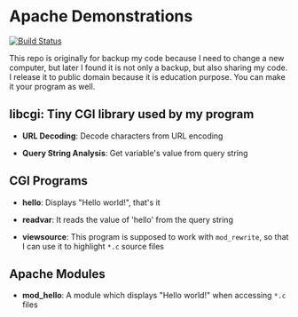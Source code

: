 # Apache Demonstrations

[![Build Status](https://travis-ci.org/TravorLZH/apache-cgi.svg?branch=master)](https://travis-ci.org/TravorLZH/apache-cgi)

This repo is originally for backup my code because I need to change a new computer, but later I found it is not only a backup, but also sharing my code. I release it to public domain because it is education purpose. You can make it your program as well.

## libcgi: Tiny CGI library used by my program

* **URL Decoding**: Decode characters from URL encoding

* **Query String Analysis**: Get variable's value from query string

## CGI Programs

* **hello**: Displays "Hello world!", that's it

* **readvar**: It reads the value of 'hello' from the query string

* **viewsource**: This program is supposed to work with `mod_rewrite`, so that I can use it to highlight `*.c` source files

## Apache Modules

* **mod\_hello**: A module which displays "Hello world!" when accessing `*.c` files
